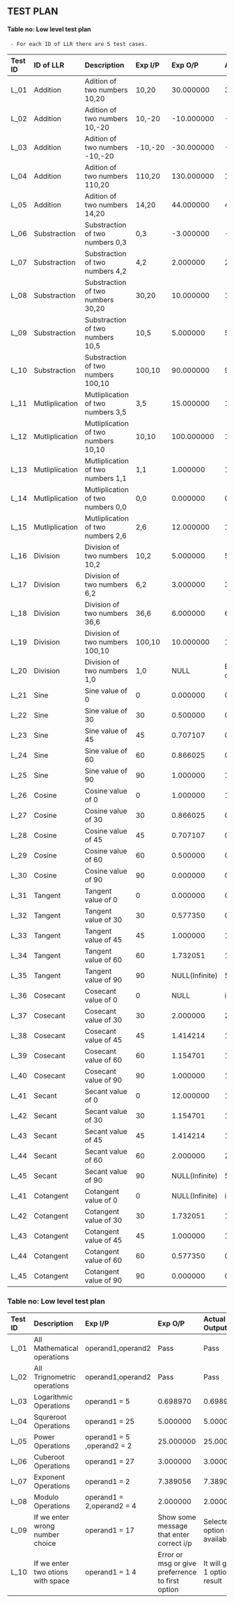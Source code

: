 ## TEST PLAN
#### Table no: Low level test plan
     - For each ID of LLR there are 5 test cases.

        
  | Test ID   | ID of LLR       | Description                          | Exp I/P   | Exp O/P        | Actual Output              | 
  | :-------- | :---------------| :-----------------------------       | :-------- | :--------------| :--------------------------|
  |   L_01    | Addition        | Adition of two numbers 10,20         |  10,20    |    30.000000   |      30.000000             |
  |   L_02    | Addition        | Adition of two numbers 10,-20        |  10,-20   |   -10.000000   |    -10..000000             |
  |   L_03    | Addition        | Adition of two numbers -10,-20       |  -10,-20  |   -30.000000   |     -30.000000             |
  |   L_04    | Addition        | Adition of two numbers 110,20        |  110,20   |    130.000000  |      130.000000            |
  |   L_05    | Addition        | Adition of two numbers 14,20         |  14,20    |    44.000000   |      44.000000             |
  |   L_06    | Substraction    | Substraction of two numbers 0,3      |  0,3      |    -3.000000   |      -3.000000             |
  |   L_07    | Substraction    | Substraction of two numbers 4,2      |  4,2      |    2.000000    |       2.000000             |
  |   L_08    | Substraction    | Substraction of two numbers 30,20    |  30,20    |   10.000000    |     10.000000              |
  |   L_09    | Substraction    | Substraction of two numbers 10,5     |  10,5     |   5.000000     |      5.000000              |
  |   L_10    | Substraction    | Substraction of two numbers 100,10   |  100,10   |   90.000000    |      90.000000             |
  |   L_11    | Mutliplication  | Mutliplication of two numbers 3,5    |  3,5      |   15.000000    |      15.000000             |
  |   L_12    | Mutliplication  | Mutliplication of two numbers 10,10  |  10,10    |   100.000000   |      100.000000            |
  |   L_13    | Mutliplication  | Mutliplication of two numbers 1,1    |  1,1      |   1.000000     |        1.000000            |
  |   L_14    | Mutliplication  | Mutliplication of two numbers 0,0    |  0,0      |    0.000000    |       0.000000             |
  |   L_15    | Mutliplication  | Mutliplication of two numbers 2,6    |  2,6      |  12.000000     |      12.000000             |
  |   L_16    | Division        | Division of two numbers 10,2         |  10,2     |  5.000000      |      5.000000              |
  |   L_17    | Division        | Division of two numbers 6,2          |  6,2      |  3.000000      |      3.000000              |
  |   L_18    | Division        | Division of two numbers 36,6         |  36,6     |  6.000000      |       6.000000             |
  |   L_19    | Division        | Division of two numbers 100,10       |  100,10   |  10.000000     |      12.000000             |
  |   L_20    | Division        | Division of two numbers 1,0          | 1,0       |  NULL          | Enter proper operands!     |
  |   L_21    | Sine            | Sine value of 0                      |  0        |  0.000000      |      0.000000              |
  |   L_22    | Sine            | Sine value of 30                     | 30        |  0.500000      |      0.500000              |
  |   L_23    | Sine            | Sine value of 45                     |  45       |  0.707107      |      0.707107              |
  |   L_24    | Sine            | Sine value of 60                     |  60       |  0.866025      |      0.866025              |
  |   L_25    | Sine            | Sine value of 90                     |  90       |  1.000000      |      1.000000              |
  |   L_26    | Cosine          | Cosine value of 0                    |  0        |  1.000000      |      1.000000              |
  |   L_27    | Cosine          | Cosine value of 30                   |  30       |  0.866025      |      0.866025              |
  |   L_28    | Cosine          | Cosine value of 45                   |  45       |  0.707107      |       0.70710              |
  |   L_29    | Cosine          | Cosine value of 60                   |  60       |  0.500000      |      0.500000              |
  |   L_30    | Cosine          | Cosine value of 90                   |  90       |  0.000000      |      0.000000              |
  |   L_31    | Tangent         | Tangent value of 0                   |  0        |  0.000000      |      0.000000              |
  |   L_32    | Tangent         | Tangent value of 30                  |  30       |  0.577350      |      0.577350              |
  |   L_33    | Tangent         | Tangent value of 45                  |  45       |  1.000000      |      1.000000              |
  |   L_34    | Tangent         | Tangent value of 60                  |  60       |  1.732051      |      1.732051              |
  |   L_35    | Tangent         | Tangent value of 90                  |  90       | NULL(Infinite) | 557135104.000000           |
  |   L_36    | Cosecant        | Cosecant  value of 0                 |  0        |  NULL          |     inf                    |
  |   L_37    | Cosecant        | Cosecant  value of 30                |  30       |  2.000000      |      2.000000              |
  |   L_38    | Cosecant        | Cosecant  value of 45                |  45       |  1.414214      |      1.414214              |
  |   L_39    | Cosecant        | Cosecant  value of 60                |  60       |  1.154701      |      1.154701              |
  |   L_40    | Cosecant        | Cosecant  value of 90                |  90       |  1.000000      |      1.000000              |
  |   L_41    | Secant          | Secant  value of 0                   |  0        |  12.000000     |      12.000000             |
  |   L_42    | Secant          | Secant  value of 30                  |  30       | 1.154701       |      1.154701              |
  |   L_43    | Secant          | Secant  value of 45                  |  45       |  1.414214      |      1.414214              |
  |   L_44    | Secant          | Secant  value of 60                  |  60       |  2.000000      |      2.000000              |
  |   L_45    | Secant          | Secant  value of 90                  |  90       | NULL(Infinite) |      557135104.000000      |
  |   L_41    | Cotangent       | Cotangent  value of 0                |  0        | NULL(Infinite) |      inf                   |
  |   L_42    | Cotangent       | Cotangent value of 30                |  30       |  1.732051      |      1.732051              |
  |   L_43    | Cotangent       | Cotangent  value of 45               |  45       |  1.000000      |      1.000000              |
  |   L_44    | Cotangent       | Cotangent  value of 60               |  60       |  0.577350      |      0.577350              |
  |   L_45    | Cotangent       | Cotangent  value of 90               |  90       |  0.000000      |      0.000000              |
 
 
 
 ### Table no: Low level test plan
 
  | Test ID   |  Description                          | Exp I/P                     | Exp O/P                                         | Actual Output                | 
  | :-------- | :-----------------------------        | :--------                   | :--------------                                 | :--------------------------  |
  |   L_01    | All Mathematical operations           | operand1,operand2           |    Pass                                         |      Pass                    |
  |   L_02    | All Trignometric operations           | operand1,operand2           |    Pass                                         |      Pass                    |
  |   L_03    | Logarithmic Operations                | operand1 = 5                |    0.698970                                     |      0.698970                |
  |   L_04    | Squreroot Operations                  | operand1 = 25               |     5.000000                                    |      5.000000                |
  |   L_05    | Power Operations                      | operand1 = 5 ,operand2 = 2  |    25.000000                                    |      25.000000               |
  |   L_06    | Cuberoot Operations                   | operand1 = 27               |    3.000000                                     |      3.000000                |
  |   L_07    | Exponent Operations                   | operand1 = 2                |    7.389056                                     |      7.389056                |
  |   L_08    | Modulo Operations                     | operand1 = 2,operand2 = 4   |    2.000000                                     |      2.000000                |
  |   L_09    | If we enter wrong number choice       | operand1 = 17               |Show some message that enter correct i/p         |Selected option not available |
  |   L_10    | If we enter two otions with space     | operand1 = 1 4              | Error or msg or give preferrence to first option|It will give 1 option result |
      
 
 
 
 
